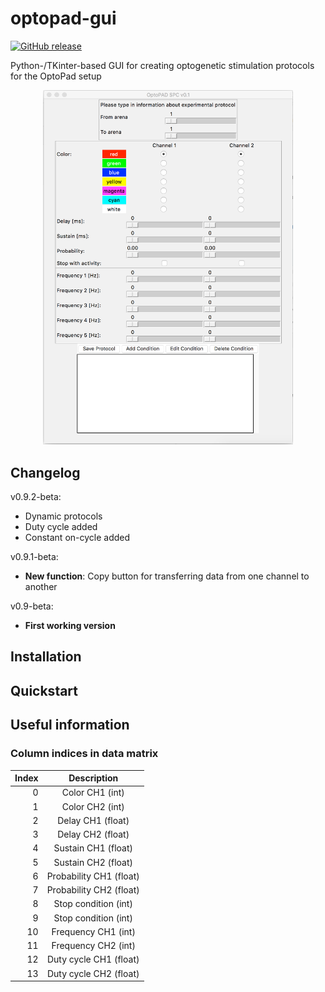 # optopad-gui
[![GitHub release](https://img.shields.io/badge/Release-0.9.2--beta-blue.svg?maxAge=2592000)]()

Python-/TKinter-based GUI for creating optogenetic stimulation protocols for the OptoPad setup 

<div style="text-align:center">
<img src="./screenshots/demo.png" width="400">
</div>

## Changelog

v0.9.2-beta:
* Dynamic protocols
* Duty cycle added
* Constant on-cycle added

v0.9.1-beta:
* **New function**: Copy button for transferring data from one channel to another

v0.9-beta:
* **First working version**

## Installation

## Quickstart

## Useful information

### Column indices in data matrix
| Index         | Description   |
| ------------: |:-------------:|
| 0             | Color CH1 (int) |
| 1             | Color CH2 (int) |
| 2             | Delay CH1 (float) |
| 3             | Delay CH2 (float) |
| 4             | Sustain CH1 (float) |
| 5             | Sustain CH2 (float) |
| 6             | Probability CH1 (float) |
| 7             | Probability CH2 (float) |
| 8             | Stop condition (int) |
| 9             | Stop condition (int) |
| 10            | Frequency CH1 (int) |
| 11            | Frequency CH2 (int) |
| 12            | Duty cycle CH1 (float) |
| 13            | Duty cycle CH2 (float) |
